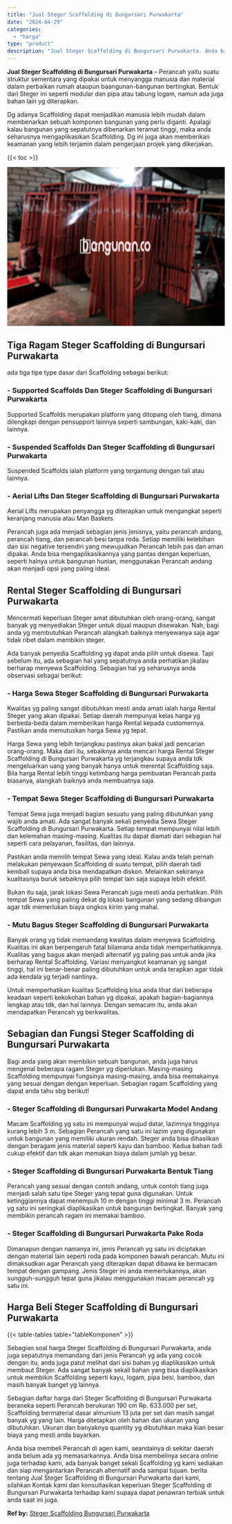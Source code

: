 ```yaml
---
title: "Jual Steger Scaffolding di Bungursari Purwakarta"
date: "2024-04-29"
categories: 
  - "harga"
type: "product"
description: "Jual Steger Scaffolding di Bungursari Purwakarta. Anda bisa membeli Perancah di agen kami, seandainya di sekitar daerah anda belum ada yg memasarkannya. Anda..."
---
```


**Jual Steger Scaffolding di Bungursari Purwakarta** – Perancah yaitu suatu struktur sementara yang dipakai untuk menyangga manusia dan material dalam perbaikan rumah ataupun baangunan-bangunan bertingkat. Bentuk dari Steger ini seperti modular dan pipa atau tabung logam, namun ada juga bahan lain yg diterapkan.

Dg adanya Scaffolding dapat menjadikan manusia lebih mudah dalam membenarkan sebuah komponen bangunan yang perlu diganti. Apalagi kalau bangunan yang sepatutnya dibenarkan teramat tinggi, maka anda seharusnya mengaplikasikan Scaffolding. Dg ini juga akan memberikan keamanan yang lebih terjamin dalam pengerjaan projek yang dikerjakan.

{{< toc >}}

![Jual Steger Scaffolding di Bungursari Purwakarta](/images/sewa-scaffolding-steger-05.png)

## Tiga Ragam Steger Scaffolding di Bungursari Purwakarta

ada tiga tipe type dasar dari Scaffolding sebagai berikut:

### \- Supported Scaffolds Dan Steger Scaffolding di Bungursari Purwakarta

Supported Scaffolds merupakan platform yang ditopang oleh tiang, dimana dilengkapi dengan pensupport lainnya seperti sambungan, kaki-kaki, dan lainnya.

### \- Suspended Scaffolds Dan Steger Scaffolding di Bungursari Purwakarta

Suspended Scaffolds ialah platform yang tergantung dengan tali atau lainnya.

### \- Aerial Lifts Dan Steger Scaffolding di Bungursari Purwakarta

Aerial Lifts merupakan penyangga yg diterapkan untuk mengangkat seperti keranjang manusia atau Man Baskets

Perancah juga ada menjadi sebagian jenis jenisnya, yaitu perancah andang, perancah tiang, dan perancah besi tanpa roda. Setiap memiliki kelebihan dan sisi negative tersendiri yang mewujudkan Perancah lebih pas dan aman dipakai. Anda bisa mengaplikasikannya yang pantas dengan keperluan, seperti halnya untuk bangunan hunian, menggunakan Perancah andang akan menjadi opsi yang paling ideal.

## Rental Steger Scaffolding di Bungursari Purwakarta

Mencermati keperluan Steger amat dibutuhkan oleh orang-orang, sangat banyak yg menyediakan Steger untuk dijual maupun disewakan. Nah, bagi anda yg membutuhkan Perancah alangkah baiknya menyewanya saja agar tidak ribet dalam membikin steger.

Ada banyak penyedia Scaffolding yg dapat anda pilih untuk disewa. Tapi sebelum itu, ada sebagian hal yang sepatutnya anda perhatikan jikalau berharap menyewa Scaffolding. Sebagian hal yg seharusnya anda observasi sebagai berikut:

### \- Harga Sewa Steger Scaffolding di Bungursari Purwakarta

Kwalitas yg paling sangat dibutuhkan mesti anda amati ialah harga Rental Steger yang akan dipakai. Setiap daerah mempunyai kelas harga yg berbeda-beda dalam memberikan harga Rental kepada customernya. Pastikan anda memutuskan harga Sewa yg tepat.

Harga Sewa yang lebih terjangkau pastinya akan bakal jadi pencarian orang-orang. Maka dari itu, sebaiknya anda mencari harga Rental Steger Scaffolding di Bungursari Purwakarta yg terjangkau supaya anda tdk mengeluarkan uang yang banyak hanya untuk merental Scaffolding saja. Bila harga Rental lebih tinggi ketimbang harga pembuatan Perancah pada biasanya, alangkah baiknya anda membuatnya saja.

### \- Tempat Sewa Steger Scaffolding di Bungursari Purwakarta

Tempat Sewa juga menjadi bagian sesuatu yang paling dibutuhkan yang wajib anda amati. Ada sangat banyak sekali penyedia Sewa Steger Scaffolding di Bungursari Purwakarta. Setiap tempat mempunyai nilai lebih dan kelemahan masing-masing. Kualitas itu dapat diamati dari sebagian hal seperti cara pelayanan, fasilitas, dan lainnya.

Pastikan anda memilih tempat Sewa yang ideal. Kalau anda telah pernah melakukan penyewaan Scaffolding di suatu tempat, pilih daerah tadi kembali supaya anda bisa mendapatkan diskon. Melainkan sekiranya kualitasnya buruk sebaiknya pilih tempat lain saja supaya lebih efektif.

Bukan itu saja, jarak lokasi Sewa Perancah juga mesti anda perhatikan. Pilih tempat Sewa yang paling dekat dg lokasi bangunan yang sedang dibangun agar tdk memerlukan biaya ongkos kirim yang mahal.

### \- Mutu Bagus Steger Scaffolding di Bungursari Purwakarta

Banyak orang yg tidak memandang kwalitas dalam menyewa Scaffolding. Kualitas ini akan berpengaruh fatal bilamana anda tidak memperhatikannya. Kualitas yang bagus akan menjadi alternatif yg paling pas untuk anda jika berharap Rental Scaffolding. Variasi menyangkut keamanan yg sangat tinggi, hal ini benar-benar paling dibutuhkan untuk anda terapkan agar tidak ada kendala yg terjadi nantinya.

Untuk memperhatikan kualitas Scaffolding bisa anda lihat dari beberapa keadaan seperti kekokohan bahan yg dipakai, apakah bagian-bagiannya lengkap atau tdk, dan hal lainnya. Dengan semacam itu, anda akan mendapatkan Perancah yg berkwalitas.

## Sebagian dan Fungsi Steger Scaffolding di Bungursari Purwakarta

Bagi anda yang akan membikin sebuah bangunan, anda juga harus mengenal beberapa ragam Steger yg diperlukan. Masing-masing Scaffolding mempunyai fungsinya masing-masing, anda bisa memakainya yang sesuai dengan dengan keperluan. Sebagian ragam Scaffolding yang dapat anda tahu sbg berikut!

### \- Steger Scaffolding di Bungursari Purwakarta Model Andang

Macam Scaffolding yg satu ini mempunyai wujud datar, lazimnya tingginya kurang lebih 3 m. Sebagian Perancah yang satu ini lazim yang digunakan untuk bangunan yang memiliki ukuran rendah. Steger anda bisa dihasilkan dengan beragam jenis material seperti kayu dan bamboo. Kedua bahan tadi cukup efektif dan tdk akan memakan biaya dalam jumlah yg besar.

### \- Steger Scaffolding di Bungursari Purwakarta Bentuk Tiang

Perancah yang sesuai dengan contoh andang, untuk contoh tiang juga menjadi salah satu tipe Steger yang tepat guna digunakan. Untuk ketinggiannya dapat menempuh 10 m dengan tinggi minimal 3 m. Perancah yg satu ini seringkali diaplikasikan untuk bangunan bertingkat. Banyak yang membikin perancah ragam ini memakai bamboo.

### \- Steger Scaffolding di Bungursari Purwakarta Pake Roda

Dimanapun dengan namanya ini, jenis Perancah yg satu ini diciptakan dengan material lain seperti roda pada komponen bawah perancah. Mutu ini dimaksudkan agar Perancah yang diterapkan dapat dibawa ke bermacam tempat dengan gampang. Jenis Steger ini anda memerlukannya, akan sungguh-sungguh tepat guna jikalau menggunakan macam perancah yg satu ini.

## Harga Beli Steger Scaffolding di Bungursari Purwakarta

{{< table-tables table="tableKomponen" >}}

Sebagian soal harga Steger Scaffolding di Bungursari Purwakarta, anda juga sepatutnya memandang dari jenis Perancah yg ada yang cocok dengan itu, anda juga patut melihat dari sisi bahan yg diaplikasikan untuk membaut Steger. Ada sangat banyak sekali bahan yang bisa diaplikasikan untuk membikin Scaffolding seperti kayu, logam, pipa besi, bamboo, dan masih banyak banget yg lainnya.

Sebagian daftar harga dari Steger Scaffolding di Bungursari Purwakarta beraneka seperti Perancah berukuran 190 cm Rp. 633.000 per set, Scaffolding bermaterial dasar almunium 13 juta per set dan masih sangat banyak yg yang lain. Harga ditetapkan oleh bahan dan ukuran yang dibutuhkan. Ukuran dan banyaknya quantity yg dibutuhkan maka kian besar biaya yang mesti anda bayarkan.

Anda bisa membeli Perancah di agen kami, seandainya di sekitar daerah anda belum ada yg memasarkannya. Anda bisa membelinya secara online juga terhadap kami, ada banyak banget sekali Scaffolding yg kami sediakan dan siap mengantarkan Perancah alternatif anda sampai tujuan. berita tentang Jual Steger Scaffolding di Bungursari Purwakarta dari kami, silahkan Kontak kami dan konsultasikan keperluan Steger Scaffolding di Bungursari Purwakarta terhadap kami supaya dapat penawran terbiak untuk anda saat ini juga.

**Ref by:** [Steger Scaffolding Bungursari Purwakarta](https://id.wikipedia.org/wiki/Steger)

